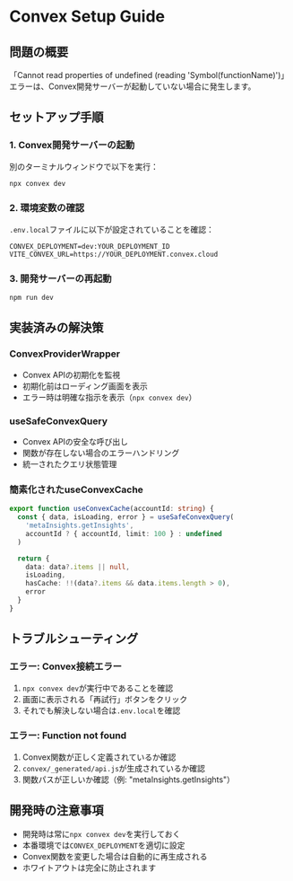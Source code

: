 # Convex Setup Guide

## 問題の概要

「Cannot read properties of undefined (reading 'Symbol(functionName)')」エラーは、Convex開発サーバーが起動していない場合に発生します。

## セットアップ手順

### 1. Convex開発サーバーの起動

別のターミナルウィンドウで以下を実行：

```bash
npx convex dev
```

### 2. 環境変数の確認

`.env.local`ファイルに以下が設定されていることを確認：

```env
CONVEX_DEPLOYMENT=dev:YOUR_DEPLOYMENT_ID
VITE_CONVEX_URL=https://YOUR_DEPLOYMENT.convex.cloud
```

### 3. 開発サーバーの再起動

```bash
npm run dev
```

## 実装済みの解決策

### ConvexProviderWrapper
- Convex APIの初期化を監視
- 初期化前はローディング画面を表示
- エラー時は明確な指示を表示（`npx convex dev`）

### useSafeConvexQuery
- Convex APIの安全な呼び出し
- 関数が存在しない場合のエラーハンドリング
- 統一されたクエリ状態管理

### 簡素化されたuseConvexCache
```typescript
export function useConvexCache(accountId: string) {
  const { data, isLoading, error } = useSafeConvexQuery(
    'metaInsights.getInsights',
    accountId ? { accountId, limit: 100 } : undefined
  )

  return {
    data: data?.items || null,
    isLoading,
    hasCache: !!(data?.items && data.items.length > 0),
    error
  }
}
```

## トラブルシューティング

### エラー: Convex接続エラー

1. `npx convex dev`が実行中であることを確認
2. 画面に表示される「再試行」ボタンをクリック
3. それでも解決しない場合は`.env.local`を確認

### エラー: Function not found

1. Convex関数が正しく定義されているか確認
2. `convex/_generated/api.js`が生成されているか確認
3. 関数パスが正しいか確認（例: "metaInsights.getInsights"）

## 開発時の注意事項

- 開発時は常に`npx convex dev`を実行しておく
- 本番環境では`CONVEX_DEPLOYMENT`を適切に設定
- Convex関数を変更した場合は自動的に再生成される
- ホワイトアウトは完全に防止されます